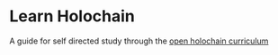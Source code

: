 # Learn Holochain
A guide for self directed study through the [open holochain curriculum](https://github.com/CodeWithJV/open-holochain-curriculum)
